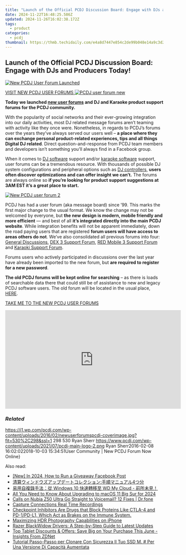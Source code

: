 ```yaml
---
title: "Launch of the Official PCDJ Discussion Board: Engage with DJs and Producers Today!"
date: 2024-11-22T16:48:25.586Z
updated: 2024-11-26T16:02:38.172Z
tags:
  - product
categories:
  - pcdj
thumbnail: https://thmb.techidaily.com/e4a8d7447e854c2de99b048e14a9c3d2b9315b35b4cc07b6ffa3d376da485f27.jpg
---
```


## Launch of the Official PCDJ Discussion Board: Engage with DJs and Producers Today!

[![New PCDJ User Forum Launched](https://i1.wp.com/pcdj.com/wp-content/uploads/2016/02/newuserforumspcdj-coverimage.jpg?resize=530%2C298&ssl=1)](https://i1.wp.com/pcdj.com/wp-content/uploads/2016/02/newuserforumspcdj-coverimage.jpg?fit=530%2C298&ssl=1 "New PCDJ User Forums")

[VISIT NEW PCDJ USER FORUMS ![PCDJ user forum new](https://i1.wp.com/pcdj.com/wp-content/uploads/2016/02/pcdj-forum-new-1.jpg?fit=300%2C300&ssl=1 "PCDJ user forum new")](https://tools.techidaily.com/pcdj/products/)

**Today we launched [new user forums](https://tools.techidaily.com/pcdj/products/) and DJ and Karaoke product support forums for the PCDJ community.**

With the popularity of social networks and their ever-growing integration into our daily activities, most DJ related message forums aren’t teaming with activity like they once were. Nonetheless, in regards to PCDJ’s forums over the years they’ve always served our users well – **a place where they can exchange personal product-related experiences, tips and all things Digital DJ related**. Direct question-and-response from PCDJ team members and developers isn’t something you’ll always find in a Facebook group.

When it comes to [DJ software](https://tools.techidaily.com/pcdj/products/) support and/or [karaoke software](https://tools.techidaily.com/pcdj/products/) support, user forums can be a tremendous resource. With thousands of possible DJ system configurations and peripheral options such as [DJ controllers](https://tools.techidaily.com/pcdj/products/), **users often discover optimizations and can offer insight we can’t.** The forums are always online so **if you’re looking for product support suggestions at 3AM EST it’s a great place to start.**

[![New PCDJ user forum 2](https://i1.wp.com/pcdj.com/wp-content/uploads/2016/02/pcdj-forum-new-2.jpg?fit=300%2C300&ssl=1 "New PCDJ user forum 2")](https://i1.wp.com/pcdj.com/wp-content/uploads/2016/02/pcdj-forum-new-2.jpg?fit=481%2C481&ssl=1)

PCDJ has had a user forum (aka message board) since ’99\. This marks the first major change to the usual format. We know the change may not be welcomed by everyone, but **the new design is modern, mobile friendly and more efficient** — and best of all **it’s integrated directly into the main PCDJ website**. While integration benefits will not be apparent immediately, down the road paying users that are registered **forum users will have access to areas others do not**. We’ve also consolidated all previous forums into four: [General Discussions](https://tools.techidaily.com/pcdj/products/), [DEX 3 Support Forum](https://tools.techidaily.com/pcdj/products/), [RED Mobile 3 Support Forum](https://tools.techidaily.com/pcdj/products/) and [Karaoki Support Forum](https://tools.techidaily.com/pcdj/products/).

Forums users who actively participated in discussions over the last year have already been imported to the new forum, but **are required to register for a new password**.

**The old PCDJ forums will be kept online for searching** – as there is loads of searchable data there that could still be of assistance to new and legacy PCDJ software users. The old forum will be located in the usual place, [HERE](https://tools.techidaily.com/pcdj/products/).

[TAKE ME TO THE NEW PCDJ USER FORUMS](https://tools.techidaily.com/pcdj/products/)

<!-- affiliate ads begin -->
<iframe width="560" height="315" src="https://www.youtube.com/embed/HtM7d4dpN1I?si=2vN_xgVGD4eYGORu&autoplay=1" title="YouTube video player" frameborder="0" allow="accelerometer; autoplay; clipboard-write; encrypted-media; gyroscope; picture-in-picture; web-share" referrerpolicy="strict-origin-when-cross-origin" allowfullscreen></iframe>
<!-- affiliate ads end -->

### _Related_

https://i1.wp.com/pcdj.com/wp-content/uploads/2016/02/newuserforumspcdj-coverimage.jpg?fit=530%2C298&ssl=1 298 530 Ryan Sherr https://www.pcdj.com/wp-content/uploads/2021/07/pcdj-main-logo-2.png Ryan Sherr2016-02-08 16:02:022018-10-03 15:34:51User Community | New PCDJ Forum Now Online}

<ins class="adsbygoogle"
     style="display:block"
     data-ad-format="autorelaxed"
     data-ad-client="ca-pub-7571918770474297"
     data-ad-slot="1223367746"></ins>

<ins class="adsbygoogle"
     style="display:block"
     data-ad-client="ca-pub-7571918770474297"
     data-ad-slot="8358498916"
     data-ad-format="auto"
     data-full-width-responsive="true"></ins>

<span class="atpl-alsoreadstyle">Also read:</span>
<div><ul>
<li><a href="https://fox-hovers.techidaily.com/new-in-2024-how-to-run-a-giveaway-facebook-post/"><u>[New] In 2024, How to Run a Giveaway Facebook Post</u></a></li>
<li><a href="https://discover-bits.techidaily.com/1728486690804-4/"><u>清算ウィンドウズアップデートコレクション:手順マニュアル4つ分</u></a></li>
<li><a href="https://discover-bits.techidaily.com/windows-10-wd-my-cloud/"><u>易用自複錄手法：從 Windows 10 快速轉移至 WD My Cloud - 前所未見！</u></a></li>
<li><a href="https://fox-http.techidaily.com/all-you-need-to-know-about-upgrading-to-macos-11-big-sur-for-2024/"><u>All You Need to Know About Upgrading to macOS 11 Big Sur for 2024</u></a></li>
<li><a href="https://howto.techidaily.com/calls-on-nubia-z50-ultra-go-straight-to-voicemail-12-fixes-drfone-by-drfone-fix-android-problems-fix-android-problems/"><u>Calls on Nubia Z50 Ultra Go Straight to Voicemail? 12 Fixes | Dr.fone</u></a></li>
<li><a href="https://facebook-video-files.techidaily.com/capture-connections-real-time-recordings/"><u>Capture Connections Real Time Recordings</u></a></li>
<li><a href="https://discover-bits.techidaily.com/checkpoint-inhibitors-are-drugs-that-block-proteins-like-ctla-4-and-pd-1pd-l1-which-act-as-brakes-on-the-immune-system/"><u>Checkpoint Inhibitors Are Drugs that Block Proteins Like CTLA-4 and PD-1/PD-L1, Which Act as Brakes on the Immune System.</u></a></li>
<li><a href="https://article-tips.techidaily.com/maximizing-hdr-photography-capabilities-on-iphone/"><u>Maximizing HDR Photography Capabilities on iPhone</u></a></li>
<li><a href="https://win-dash.techidaily.com/razer-blackwidow-drivers-a-step-by-step-guide-to-latest-updates/"><u>Razer BlackWidow Drivers: A Step-by-Step Guide to Latest Updates</u></a></li>
<li><a href="https://hardware-tips.techidaily.com/top-tablet-discounts-and-offers-save-big-on-your-purchase-this-june-insights-from-zdnet/"><u>Top Tablet Discounts & Offers: Save Big on Your Purchase This June - Insights From ZDNet</u></a></li>
<li><a href="https://discover-bits.techidaily.com/tutorial-passo-passo-per-clonare-con-sicurezza-il-tuo-ssd-m-per-una-versione-di-capacita-aumentata/"><u>Tutorial Passo-Passo per Clonare Con Sicurezza Il Tuo SSD M. # Per Una Versione Di Capacità Aumentata</u></a></li>
</ul></div>

